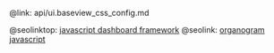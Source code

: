 @link: api/ui.baseview_css_config.md

@seolinktop: [javascript dashboard framework](https://webix.com)
@seolink: [organogram javascript](https://webix.com/widget/organogram/)